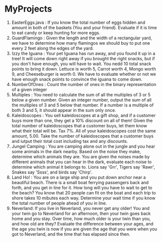# MyProjects 
 1. EasterEggs.java : If you know the total number of eggs hidden and amount in both of the baskets (You and your friend). Evaluate if it is time to eat candy or keep hunting for more eggs.
 2. GuardFlamingo : Given the length and the width of a rectangular yard, we have to determine how many flamingos we should buy to put one every 2 feet along the edges of the yard.
 3. Izzy the Iguana : Your pet Iguana has run away, and you found it up in a tree! It will come down right away if you brought the right snacks, but if you don't have enough, you will have to wait. You nedd 10 total snack points to bring it down. Lettuce is worth 5, Carrot worth 4, Mongo worth 9, and Cheeseburger is worth 0. We have to evaluate whether or not we have enough snack points to convince the iguana to come down.
 4. NumberOfOnes : Count the number of ones in the binary representation of a given integer
 5. Multiples : You need to calculate the sum of all the multiples of 3 or 5 below a given number. Given an integer number, output the sum of all the multiples of 3 and 5 below that number. If a number is a multiple of both 3 and 5, it should appear in the sum only once.
 6. Kaleidoscopes : You sell kaleidoscopes at a gift shop, and if a customer buys more than one, they get a 10% discount on all of them! Given the total number of kaleidoscopes that a customer buys, let them know what their total will be. Tax 7%. All of your kaleidoscopes cost the same amount, 5.00. Take the number of kaleidoscopes that a customer buys and iutput their total cost including tax and any discounts.
 7. Jungel Camping : You are camping alone out in the jungle and you hear some animals in the dark nearby. Based on the noise they make, determine which animals they are. You are given the noises made by different animals that you can hear in the dark, evaluate each noise to determine which animal it belongs to. Lions say 'Grr', Tigers say 'Rawr', Snakes say 'Ssss', and birds say 'Chirp'.
 8. Land Ho! : You are on a large ship and you put down anchor near a beautiful beach. There is a small boat ferrying passengers back and forth, and you get in line for it. How long will you have to wait to get to the beach? You know that 20 people can fit on the boat and each trip to shore takes 10 mibutes each way. Determine your wait time if you know the total number of people ahead of you in line.
 9. Neverland: If you live in Neverland, you never get any older! You and your twin go to Neverland for an afternoon, then your twin goes back home and you stay. Over time, how much older is your twin than you, and how old are they? Evaluate the difference between your ages, and the age you twin is now if you are given the age that you were when you got to Neverland, and the time that has elapsed since then. 
